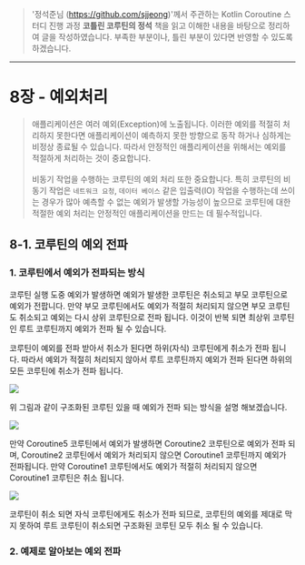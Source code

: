 > '정석준님 (https://github.com/sjjeong)'께서 주관하는 Kotlin Coroutine 스터디 진행 과정
**코틀린 코루틴의 정석** 책을 읽고 이해한 내용을 바탕으로 정리하여 글을 작성하였습니다. 부족한 부분이나, 틀린 부분이 있다면 반영할 수 있도록 하겠습니다.

---

# 8장 - 예외처리
> 애플리케이션은 여러 예외(Exception)에 노출됩니다. 이러한 예외를 적절히 처리하지 못한다면 애플리케이션이 예측하지 못한 방향으로 동작 하거나 심하게는 비정상 종료될 수 있습니다. 따라서 안정적인 애플리케이션을 위해서는 예외를 적절하게 처리하는 것이 중요합니다.<br><br>비동기 작업을 수행하는 코루틴의 예외 처리 또한 중요합니다. 특히 코루틴의 비동기 작업은 `네트워크 요청`, `데이터 베이스` 같은 입출력(IO) 작업을 수행하는데 쓰이는 경우가 많아 예측할 수 없는 예외가 발생할 가능성이 높으므로 코루틴에 대한 적절한 예외 처리는 안정적인 애플리케이션을 만드는 데 필수적입니다.

## 8-1. 코루틴의 예외 전파
### 1. 코루틴에서 예외가 전파되는 방식
코루틴 실행 도중 예외가 발생하면 예외가 발생한 코루틴은 취소되고 부모 코루틴으로 예외가 전팝니다. 만약 부모 코루틴에서도 예외가 적절히 처리되지 않으면 부모 코루틴도 취소되고 예외는 다시 상위 코루틴으로 전파 됩니다. 이것이 반복 되면 최상위 코루틴인 루트 코루틴까지 예외가 전파 될 수 있습니다.

코루틴이 예외를 전파 받아서 취소가 된다면 하위(자식) 코루틴에게 취소가 전파 됩니다. 따라서 예외가 적절히 처리되지 않아서 루트 코루틴까지 예외가 전파 된다면 하위의 모든 코루틴에 취소가 전파 됩니다.

![](https://velog.velcdn.com/images/tien/post/81d544b2-252c-479c-8698-fcb16cdfda0c/image.png)

위 그림과 같이 구조화된 코루틴 있을 때 예외가 전파 되는 방식을 설명 해보겠습니다.

![](https://velog.velcdn.com/images/tien/post/8da3f5f2-d299-4c89-a618-1704599901c7/image.png)

만약 Coroutine5 코루틴에서 예외가 발생하면 Coroutine2 코루틴으로 예외가 전파 되며, Coroutine2 코루틴에서 예외가 처리되지 않으면 Coroutine1 코루틴까지 예외가 전파됩니다. 만약 Coroutine1 코루틴에서도 예외가 적절히 처리되지 않으면 Coroutine1 코루틴은 취소 됩니다.

![](https://velog.velcdn.com/images/tien/post/f3e3f0e1-af41-42aa-80c0-d4c01bba2fcd/image.png)

코루틴이 취소 되면 자식 코루틴에게도 취소가 전파 되므로, 코루틴의 예외를 제대로 막지 못하여 루트 코루틴이 취소되면 구조화된 코루틴 모두 취소 될 수 있습니다.

### 2. 예제로 알아보는 예외 전파
